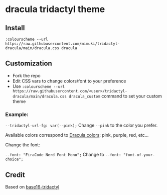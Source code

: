 # dracula tridactyl theme

## Install
`:colourscheme --url https://raw.githubusercontent.com/mimuki/tridactyl-dracula/main/dracula.css dracula`

## Customization
- Fork the repo
- Edit CSS vars to change colors/font to your preference
- Use `:colourscheme --url https://raw.githubusercontent.com/<user>/tridactyl-dracula/main/dracula.css dracula_custom` command to set your custom theme

### Example: 

`--tridactyl-url-fg: var(--pink);` Change `--pink` to the color you prefer.

Available colors correspond to [Dracula colors](https://draculatheme.com/contribute): pink, purple, red, etc...

Change the font:

`--font: "FiraCode Nerd Font Mono";` Change to `--font: "font-of-your-choice";`

## Credit
Based on [base16-tridactyl](https://github.com/bezmi/base16-tridactyl)
